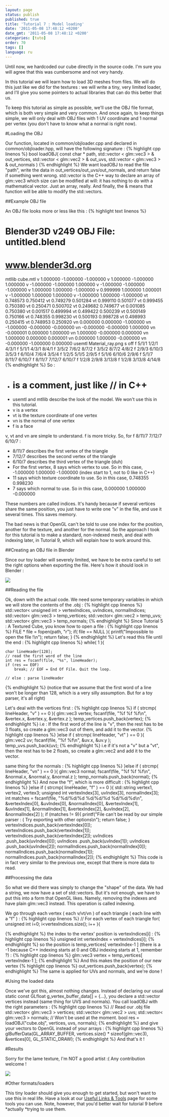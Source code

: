 ```yaml
---
layout: page
status: publish
published: true
title: 'Tutorial 7 : Model loading'
date: '2011-05-08 17:48:12 +0200'
date_gmt: '2011-05-08 17:48:12 +0200'
categories: [tuto]
order: 70
tags: []
language: ru
---
```


Until now, we hardcoded our cube directly in the source code. I'm sure you will agree that this was cumbersome and not very handy.

In this tutorial we will learn how to load 3D meshes from files. We will do this just like we did for the textures : we will write a tiny, very limited loader, and I'll give you some pointers to actual libraries that can do this better that us.

To keep this tutorial as simple as possible, we'll use the OBJ file format, which is both very simple and very common. And once again, to keep things simple, we will only deal with OBJ files with 1 UV coordinate and 1 normal per vertex (you don't have to know what a normal is right now).

#Loading the OBJ

Our function, located in common/objloader.cpp and declared in common/objloader.hpp, will have the following signature :
{% highlight cpp linenos %}
bool loadOBJ(
    const char * path,
    std::vector < glm::vec3 > & out_vertices,
    std::vector < glm::vec2 > & out_uvs,
    std::vector < glm::vec3 > & out_normals
)
{% endhighlight %}
We want loadOBJ to read the file "path", write the data in out_vertices/out_uvs/out_normals, and return false if something went wrong. std::vector is the C++ way to declare an array of glm::vec3 which size can be modified at will: it has nothing to do with a mathematical vector. Just an array, really. And finally, the & means that function will be able to modify the std::vectors.

##Example OBJ file

An OBJ file looks more or less like this :
{% highlight text linenos %}
# Blender3D v249 OBJ File: untitled.blend
# www.blender3d.org
mtllib cube.mtl
v 1.000000 -1.000000 -1.000000
v 1.000000 -1.000000 1.000000
v -1.000000 -1.000000 1.000000
v -1.000000 -1.000000 -1.000000
v 1.000000 1.000000 -1.000000
v 0.999999 1.000000 1.000001
v -1.000000 1.000000 1.000000
v -1.000000 1.000000 -1.000000
vt 0.748573 0.750412
vt 0.749279 0.501284
vt 0.999110 0.501077
vt 0.999455 0.750380
vt 0.250471 0.500702
vt 0.249682 0.749677
vt 0.001085 0.750380
vt 0.001517 0.499994
vt 0.499422 0.500239
vt 0.500149 0.750166
vt 0.748355 0.998230
vt 0.500193 0.998728
vt 0.498993 0.250415
vt 0.748953 0.250920
vn 0.000000 0.000000 -1.000000
vn -1.000000 -0.000000 -0.000000
vn -0.000000 -0.000000 1.000000
vn -0.000001 0.000000 1.000000
vn 1.000000 -0.000000 0.000000
vn 1.000000 0.000000 0.000001
vn 0.000000 1.000000 -0.000000
vn -0.000000 -1.000000 0.000000
usemtl Material_ray.png
s off
f 5/1/1 1/2/1 4/3/1
f 5/1/1 4/3/1 8/4/1
f 3/5/2 7/6/2 8/7/2
f 3/5/2 8/7/2 4/8/2
f 2/9/3 6/10/3 3/5/3
f 6/10/4 7/6/4 3/5/4
f 1/2/5 5/1/5 2/9/5
f 5/1/6 6/10/6 2/9/6
f 5/1/7 8/11/7 6/10/7
f 8/11/7 7/12/7 6/10/7
f 1/2/8 2/9/8 3/13/8
f 1/2/8 3/13/8 4/14/8
{% endhighlight %}
So :

* # is a comment, just like // in C++
* usemtl and mtllib describe the look of the model. We won't use this in this tutorial.
* v is a vertex
* vt is the texture coordinate of one vertex
* vn is the normal of one vertex
* f is a face

v, vt and vn are simple to understand. f is more tricky. So, for f 8/11/7 7/12/7 6/10/7 :

* 8/11/7 describes the first vertex of the triangle
* 7/12/7 describes the second vertex of the triangle
* 6/10/7 describes the third vertex of the triangle (duh)
* For the first vertex, 8 says which vertex to use. So in this case, -1.000000 1.000000 -1.000000 (index start to 1, not to 0 like in C++)
* 11 says which texture coordinate to use. So in this case, 0.748355 0.998230
* 7 says which normal to use. So in this case, 0.000000 1.000000 -0.000000

These numbers are called indices. It's handy because if several vertices share the same position, you just have to write one "v" in the file, and use it several times. This saves memory.

The bad news is that OpenGL can't be told to use one index for the position, another for the texture, and another for the normal. So the approach I took for this tutorial is to make a standard, non-indexed mesh, and deal with indexing later, in Tutorial 9, which will explain how to work around this.

##Creating an OBJ file in Blender

Since our toy loader will severely limited, we have to be extra careful to set the right options when exporting the file. Here's how it should look in Blender :

![]({{site.baseurl}}/assets/images/tuto-7-model-loading/Blender.png)


##Reading the file

Ok, down with the actual code. We need some temporary variables in which we will store the contents of the .obj :
{% highlight cpp linenos %}
std::vector< unsigned int > vertexIndices, uvIndices, normalIndices;
std::vector< glm::vec3 > temp_vertices;
std::vector< glm::vec2 > temp_uvs;
std::vector< glm::vec3 > temp_normals;
{% endhighlight %}
Since Tutorial 5 : A Textured Cube, you know how to open a file :
{% highlight cpp linenos %}
FILE * file = fopen(path, "r");
if( file == NULL ){
    printf("Impossible to open the file !\n");
    return false;
}
{% endhighlight %}
Let's read this file until the end :
{% highlight cpp linenos %}
while( 1 ){

    char lineHeader[128];
    // read the first word of the line
    int res = fscanf(file, "%s", lineHeader);
    if (res == EOF)
        break; // EOF = End Of File. Quit the loop.

    // else : parse lineHeader
{% endhighlight %}
(notice that we assume that the first word of a line won't be longer than 128, which is a very silly assumption. But for a toy parser, it's all right)

Let's deal with the vertices first :
{% highlight cpp linenos %}
if ( strcmp( lineHeader, "v" ) == 0 ){
    glm::vec3 vertex;
    fscanf(file, "%f %f %f\n", &vertex.x, &vertex.y, &vertex.z );
    temp_vertices.push_back(vertex);
{% endhighlight %}
i.e : If the first word of the line is "v", then the rest has to be 3 floats, so create a glm::vec3 out of them, and add it to the vector.
{% highlight cpp linenos %}
}else if ( strcmp( lineHeader, "vt" ) == 0 ){
    glm::vec2 uv;
    fscanf(file, "%f %f\n", &uv.x, &uv.y );
    temp_uvs.push_back(uv);
{% endhighlight %}
i.e if it's not a "v" but a "vt", then the rest has to be 2 floats, so create a glm::vec2 and add it to the vector.

same thing for the normals :
{% highlight cpp linenos %}
}else if ( strcmp( lineHeader, "vn" ) == 0 ){
    glm::vec3 normal;
    fscanf(file, "%f %f %f\n", &normal.x, &normal.y, &normal.z );
    temp_normals.push_back(normal);
{% endhighlight %}
And now the "f", which is more difficult :
{% highlight cpp linenos %}
}else if ( strcmp( lineHeader, "f" ) == 0 ){
    std::string vertex1, vertex2, vertex3;
    unsigned int vertexIndex[3], uvIndex[3], normalIndex[3];
    int matches = fscanf(file, "%d/%d/%d %d/%d/%d %d/%d/%d\n", &vertexIndex[0], &uvIndex[0], &normalIndex[0], &vertexIndex[1], &uvIndex[1], &normalIndex[1], &vertexIndex[2], &uvIndex[2], &normalIndex[2] );
    if (matches != 9){
        printf("File can't be read by our simple parser : ( Try exporting with other options\n");
        return false;
    }
    vertexIndices.push_back(vertexIndex[0]);
    vertexIndices.push_back(vertexIndex[1]);
    vertexIndices.push_back(vertexIndex[2]);
    uvIndices    .push_back(uvIndex[0]);
    uvIndices    .push_back(uvIndex[1]);
    uvIndices    .push_back(uvIndex[2]);
    normalIndices.push_back(normalIndex[0]);
    normalIndices.push_back(normalIndex[1]);
    normalIndices.push_back(normalIndex[2]);
{% endhighlight %}
This code is in fact very similar to the previous one, except that there is more data to read.

##Processing the data

So what we did there was simply to change the "shape" of the data. We had a string, we now have a set of std::vectors. But it's not enough, we have to put this into a form that OpenGL likes. Namely, removing the indexes and have plain glm::vec3 instead. This operation is called indexing.

We go through each vertex ( each v/vt/vn ) of each triangle ( each line with a "f" ) :
{% highlight cpp linenos %}
    // For each vertex of each triangle
    for( unsigned int i=0; i<vertexIndices.size(); i++ ){

{% endhighlight %}
the index to the vertex' position is vertexIndices[i] :
{% highlight cpp linenos %}
unsigned int vertexIndex = vertexIndices[i];
{% endhighlight %}
so the position is temp_vertices[ vertexIndex-1 ] (there is a -1 because C++ indexing starts at 0 and OBJ indexing starts at 1, remember ?) :
{% highlight cpp linenos %}
glm::vec3 vertex = temp_vertices[ vertexIndex-1 ];
{% endhighlight %}
And this makes the position of our new vertex
{% highlight cpp linenos %}
out_vertices.push_back(vertex);
{% endhighlight %}
The same is applied for UVs and normals, and we're done !

#Using the loaded data

Once we've got this, almost nothing changes. Instead of declaring our usual static const GLfloat g_vertex_buffer_data[] = {...}, you declare a std::vector vertices instead (same thing for UVS and normals). You call loadOBJ with the right parameters :
{% highlight cpp linenos %}
// Read our .obj file
std::vector< glm::vec3 > vertices;
std::vector< glm::vec2 > uvs;
std::vector< glm::vec3 > normals; // Won't be used at the moment.
bool res = loadOBJ("cube.obj", vertices, uvs, normals);
{% endhighlight %}
and give your vectors to OpenGL instead of your arrays :
{% highlight cpp linenos %}
glBufferData(GL_ARRAY_BUFFER, vertices.size() * sizeof(glm::vec3), &vertices[0], GL_STATIC_DRAW);
{% endhighlight %}
And that's it !

#Results

Sorry for the lame texture, I'm NOT a good artist :( Any contribution welcome !

![]({{site.baseurl}}/assets/images/tuto-7-model-loading/ModelLoading.png)


#Other formats/loaders

This tiny loader should give you enough to get started, but won't want to use this in real life. Have a look at our [Useful Links & Tools](http://www.opengl-tutorial.org/miscellaneous/useful-tools-links/) page for some tools you can use. Note, however, that you'd better wait for tutorial 9 before *actually *trying to use them.
